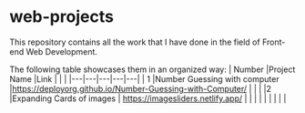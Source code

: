 # web-projects
This repository contains all the work that I have done in the field of Front-end Web Development.

The following table showcases them in an organized way: 
| Number  |Project Name   |Link   |   |   |
|---|---|---|---|---|
| 1  |Number Guessing with computer   |https://deployorg.github.io/Number-Guessing-with-Computer/   |   |   |
|2   |Expanding Cards of images   | https://imagesliders.netlify.app/  |   |   |
|   |   |   |   |   |